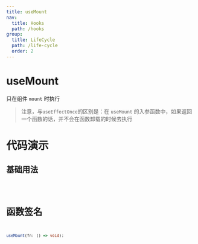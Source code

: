 ```yaml
---
title: useMount
nav:
  title: Hooks
  path: /hooks
group:
  title: LifeCycle
  path: /life-cycle
  order: 2
---
```


# useMount

只在组件 `mount` 时执行

> 注意，与`useEffectOnce`的区别是：在 `useMount` 的入参函数中，如果返回一个函数的话，并不会在函数卸载的时候去执行

# 代码演示

## 基础用法

<code src="./example/Example01.tsx" />

# 函数签名

```ts
useMount(fn: () => void);
```
